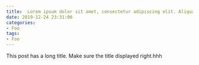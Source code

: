 ```yaml
---
title:  Lorem ipsum dolor sit amet, consectetur adipiscing elit. Aliquam justo turpis, tincidunt ac convallis id.
date: 2019-12-24 23:31:06
categories:
- Foo
tags:
- Foo
---
```


This post has a long title. Make sure the title displayed right.hhh

